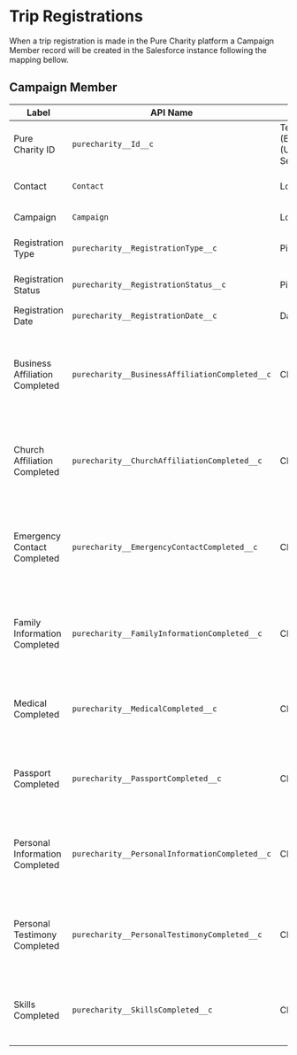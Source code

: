 # Trip Registrations

When a trip registration is made in the Pure Charity platform a Campaign Member record will be created in the Salesforce instance following the mapping bellow.

## Campaign Member

Label | API Name | Type | Description
--- | --- | --- | ---
Pure Charity ID | `purecharity__Id__c` | Text(255) (External ID) (Unique Case Sensitive) | Internal Pure Charity ID
Contact | `Contact` | Lookup(Contact) | Pure Charity User Contact
Campaign | `Campaign` | Lookup(Campaign) | Pure Charity Campaign
Registration Type | `purecharity__RegistrationType__c` | Picklist | "Trip Leader" or "Participant"
Registration Status | `purecharity__RegistrationStatus__c` | Picklist | "Registered" or "Not Registered"
Registration Date | `purecharity__RegistrationDate__c` | Date | Registration date
Business Affiliation Completed | `purecharity__BusinessAffiliationCompleted__c` | Checkbox | Checked if the Business Affiliation todo is approved and completed.
Church Affiliation Completed | `purecharity__ChurchAffiliationCompleted__c` | Checkbox | Checked if the Church Affiliation todo is approved and completed.
Emergency Contact Completed | `purecharity__EmergencyContactCompleted__c` | Checkbox | Checked if the Emergency Contact todo is approved and completed.
Family Information Completed | `purecharity__FamilyInformationCompleted__c` | Checkbox | Checked if the Family Information todo is approved and completed.
Medical Completed | `purecharity__MedicalCompleted__c` | Checkbox | Checked if the Medical todo is approved and completed.
Passport Completed | `purecharity__PassportCompleted__c` | Checkbox | Checked if the Passport todo is approved and completed.
Personal Information Completed | `purecharity__PersonalInformationCompleted__c` | Checkbox | Checked if the Personal Information todo is approved and completed.
Personal Testimony Completed | `purecharity__PersonalTestimonyCompleted__c` | Checkbox | Checked if the Personal Testimony todo is approved and completed.
Skills Completed | `purecharity__SkillsCompleted__c` | Checkbox | Checked if the Skills todo is approved and completed.
